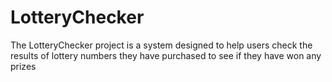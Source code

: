 # LotteryChecker
The LotteryChecker project is a system designed to help users check the results of lottery numbers they have purchased to see if they have won any prizes
